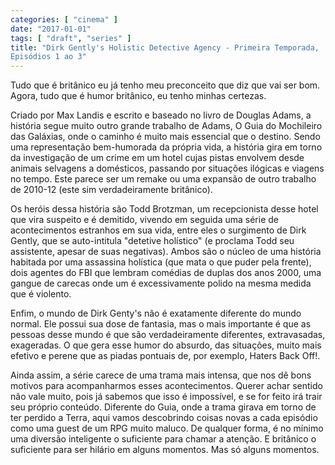 ```yaml
---
categories: [ "cinema" ]
date: "2017-01-01"
tags: [ "draft", "series" ]
title: "Dirk Gently's Holistic Detective Agency - Primeira Temporada,
Episódios 1 ao 3"
---
```

Tudo que é britânico eu já tenho meu preconceito que diz que vai ser
bom. Agora, tudo que é humor britânico, eu tenho minhas certezas.

Criado por Max Landis e escrito e baseado no livro de Douglas Adams, a
história segue muito outro grande trabalho de Adams, O Guia do Mochileiro
das Galáxias, onde o caminho é muito mais essencial que o destino. Sendo
uma representação bem-humorada da própria vida, a história gira em
torno da investigação de um crime em um hotel cujas pistas envolvem
desde animais selvagens a domésticos, passando por situações ilógicas
e viagens no tempo. Este parece ser um remake ou uma expansão de outro
trabalho de 2010-12 (este sim verdadeiramente britânico).

Os heróis dessa história são Todd Brotzman, um recepcionista desse
hotel que vira suspeito e é demitido, vivendo em seguida uma série de
acontecimentos estranhos em sua vida, entre eles o surgimento de Dirk
Gently, que se auto-intitula "detetive holístico" (e proclama Todd
seu assistente, apesar de suas negativas). Ambos são o núcleo de uma
história habitada por uma assassina holística (que mata o que puder
pela frente), dois agentes do FBI que lembram comédias de duplas dos
anos 2000, uma gangue de carecas onde um é excessivamente polido na
mesma medida que é violento.

Enfim, o mundo de Dirk Genty's não é exatamente diferente do mundo
normal. Ele possui sua dose de fantasia, mas o mais importante é que as
pessoas desse mundo é que são verdadeiramente diferentes, extravasadas,
exageradas. O que gera esse humor do absurdo, das situações, muito
mais efetivo e perene que as piadas pontuais de, por exemplo, Haters
Back Off!.

Ainda assim, a série carece de uma trama mais intensa, que nos dê
bons motivos para acompanharmos esses acontecimentos. Querer achar
sentido não vale muito, pois já sabemos que isso é impossível, e
se for feito irá trair seu próprio conteúdo. Diferente do Guia, onde
a trama girava em torno de ter perdido a Terra, aqui vamos descobrindo
coisas novas a cada episódio como uma guest de um RPG muito maluco. De
qualquer forma, é no mínimo uma diversão inteligente o suficiente
para chamar a atenção. E britânico o suficiente para ser hilário em
alguns momentos. Mas só alguns momentos.
